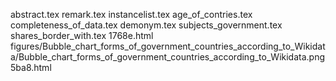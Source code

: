 abstract.tex
remark.tex
instancelist.tex
age_of_contries.tex
completeness_of_data.tex
demonym.tex
subjects_government.tex
shares_border_with.tex
1768e.html
figures/Bubble_chart_forms_of_government_countries_according_to_Wikidata/Bubble_chart_forms_of_government_countries_according_to_Wikidata.png
5ba8.html